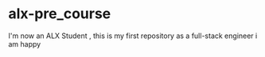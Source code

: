 # alx-pre_course
I'm now an ALX Student , this is my first repository as a full-stack engineer
i am happy
